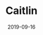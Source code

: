 ---
title: Caitlin
description: Caitlin is an elegant and simple theme designed to help tell your stories quickly and easily.
image: '/assets/img/projects/caitlin-preview.jpg'
price: 29
home: https://themeforest.net/item/caitlin-elegant-and-simple-jekyll-theme/24650266
demo: https://themeforest.net/item/caitlin-elegant-and-simple-jekyll-theme/full_screen_preview/24650266?_ga=2.262836869.887165817.1569254358-675851113.1562672833
date: 2019-09-16
---
